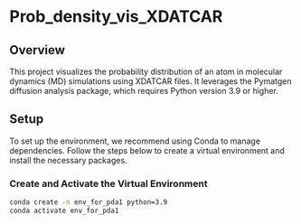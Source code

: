 # Prob_density_vis_XDATCAR

## Overview
This project visualizes the probability distribution of an atom in molecular dynamics (MD) simulations using XDATCAR files. It leverages the Pymatgen diffusion analysis package, which requires Python version 3.9 or higher.

## Setup
To set up the environment, we recommend using Conda to manage dependencies. Follow the steps below to create a virtual environment and install the necessary packages.

### Create and Activate the Virtual Environment
```bash
conda create -n env_for_pda1 python=3.9
conda activate env_for_pda1
